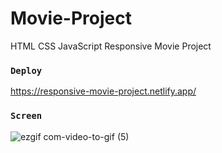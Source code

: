 # Movie-Project
HTML CSS JavaScript Responsive Movie Project

### `Deploy`
https://responsive-movie-project.netlify.app/


### `Screen`
![ezgif com-video-to-gif (5)](https://github.com/ruveydaakbolat/Movie-Project/assets/54941922/0b302d3a-b4dc-42eb-aeb7-64d0b843bf5d)
